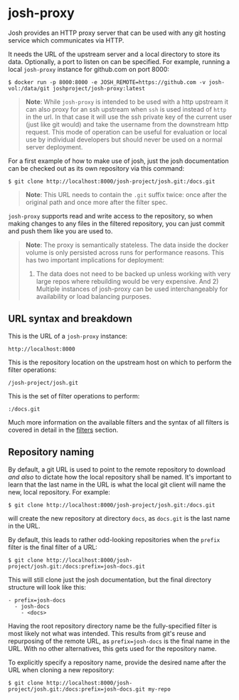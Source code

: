 
josh-proxy
==========

Josh provides an HTTP proxy server that can be used with any git hosting service which communicates
via HTTP.

It needs the URL of the upstream server and a local directory to store its data.
Optionally, a port to listen on can be specified. For example, running a local ``josh-proxy``
instance for github.com on port 8000:

    $ docker run -p 8000:8000 -e JOSH_REMOTE=https://github.com -v josh-vol:/data/git joshproject/josh-proxy:latest

>**Note**: While `josh-proxy` is intended to be used with a http upstream it can also proxy for
> an ssh upstream when `ssh` is used instead of `http` in the url.
> In that case it will use the ssh private key of the current user (just like
> git would) and take the username from the downstream http request.
> This mode of operation can be useful for evaluation or local use by individual developers but
> should never be used on a normal server deployment.

For a first example of how to make use of josh, just the josh documentation can be checked out as
its own repository via this command:

    $ git clone http://localhost:8000/josh-project/josh.git:/docs.git

>**Note**: This URL needs to contain the `.git` suffix twice: once after the original path
> and once more after the filter spec.

`josh-proxy` supports read and write access to the repository, so when making changes
to any files in the filtered repository, you can just commit and push them
like you are used to.

>**Note**: The proxy is semantically stateless. The data inside the docker volume is only persisted across
>runs for performance reasons. This has two important implications for deployment:
> 1) The data does not need to be backed up unless working with very large repos where rebuilding would
> be very expensive. And 2) Multiple instances of josh-proxy can be used interchangeably for availability
> or load balancing purposes.

URL syntax and breakdown
------------------------

This is the URL of a ``josh-proxy`` instance:

    http://localhost:8000

This is the repository location on the upstream host on which to perform the filter operations:

    /josh-project/josh.git

This is the set of filter operations to perform:

    :/docs.git

Much more information on the available filters and the syntax of all filters is covered in detail in
the [filters](./filters.md) section.

Repository naming
-----------------

By default, a git URL is used to point to the remote repository to download _and also_ to dictate
how the local repository shall be named.  It's important to learn that the last name in the URL is
what the local git client will name the new, local repository. For example:

    $ git clone http://localhost:8000/josh-project/josh.git:/docs.git

will create the new repository at directory ``docs``, as ``docs.git`` is the last name in the URL.

By default, this leads to rather odd-looking repositories when the ``prefix`` filter is the final
filter of a URL:

    $ git clone http://localhost:8000/josh-project/josh.git:/docs:prefix=josh-docs.git

This will still clone just the josh documentation, but the final directory structure will look like
this:

    - prefix=josh-docs
      - josh-docs
        - <docs>

Having the root repository directory name be the fully-specified filter is most likely not what was
intended. This results from git's reuse and repurposing of the remote URL, as ``prefix=josh-docs``
is the final name in the URL. With no other alternatives, this gets used for the repository name.

To explicitly specify a repository name, provide the desired name after the URL when cloning a new
repository:

    $ git clone http://localhost:8000/josh-project/josh.git:/docs:prefix=josh-docs.git my-repo
